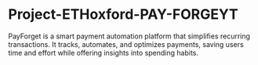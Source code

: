 # Project-ETHoxford-PAY-FORGEYT
PayForget is a smart payment automation platform that simplifies recurring transactions. It tracks, automates, and optimizes payments, saving users time and effort while offering insights into spending habits.
